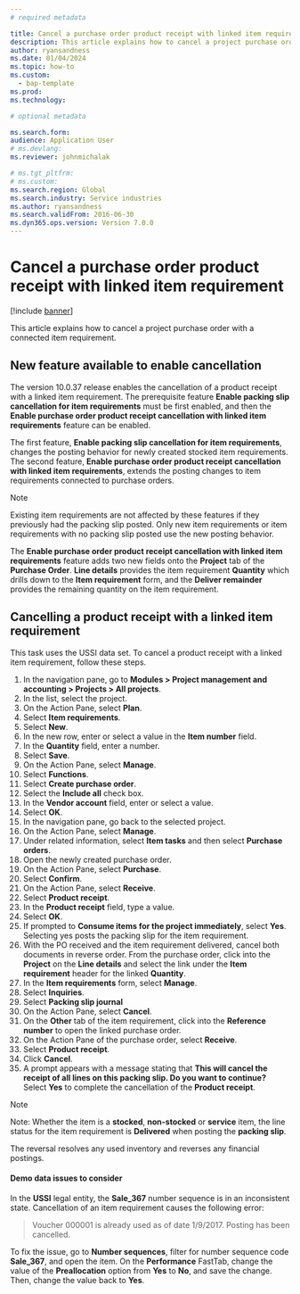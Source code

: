 ```yaml
---
# required metadata 

title: Cancel a purchase order product receipt with linked item requirement
description: This article explains how to cancel a project purchase order with a connected item requirement
author: ryansandness
ms.date: 01/04/2024
ms.topic: how-to
ms.custom: 
  - bap-template
ms.prod:  
ms.technology:  

# optional metadata

ms.search.form:
audience: Application User 
# ms.devlang:  
ms.reviewer: johnmichalak

# ms.tgt_pltfrm:  
# ms.custom:  
ms.search.region: Global
ms.search.industry: Service industries
ms.author: ryansandness
ms.search.validFrom: 2016-06-30 
ms.dyn365.ops.version: Version 7.0.0
---
```


# Cancel a purchase order product receipt with linked item requirement

[!include [banner](../../includes/banner.md)]

This article explains how to cancel a project purchase order with a connected item requirement.

## New feature available to enable cancellation

The version 10.0.37 release enables the cancellation of a product receipt with a linked item requirement. The prerequisite feature **Enable packing slip cancellation for item requirements** must be first enabled, and then the **Enable purchase order product receipt cancellation with linked item requirements** feature can be enabled.

The first feature, **Enable packing slip cancellation for item requirements**, changes the posting behavior for newly created stocked item requirements. The second feature, **Enable purchase order product receipt cancellation with linked item requirements**, extends the posting changes to item requirements connected to purchase orders.

> [!NOTE]
> Existing item requirements are not affected by these features if they previously had the packing slip posted. Only new item requirements or item requirements with no packing slip posted use the new posting behavior.

The **Enable purchase order product receipt cancellation with linked item requirements** feature adds two new fields onto the **Project** tab of the **Purchase Order**. **Line details** provides the item requirement **Quantity** which drills down to the **Item requirement** form, and the **Deliver remainder** provides the remaining quantity on the item requirement.

## Cancelling a product receipt with a linked item requirement

This task uses the USSI data set. To cancel a product receipt with a linked item requirement, follow these steps.

1. In the navigation pane, go to **Modules > Project management and accounting > Projects > All projects**.
2. In the list, select the project.
3. On the Action Pane, select **Plan**.
4. Select **Item requirements**.
5. Select **New**.
6. In the new row, enter or select a value in the **Item number** field.
7. In the **Quantity** field, enter a number.
8. Select **Save**.
9. On the Action Pane, select **Manage**.
10. Select **Functions**.
11. Select **Create purchase order**.
12. Select the **Include all** check box.
13. In the **Vendor account** field, enter or select a value.
14. Select **OK**.
15. In the navigation pane, go back to the selected project.
16. On the Action Pane, select **Manage**.
17. Under related information, select **Item tasks** and then select **Purchase orders**.
18. Open the newly created purchase order.
19. On the Action Pane, select **Purchase**.
20. Select **Confirm**.
21. On the Action Pane, select **Receive**.
22. Select **Product receipt**.
23. In the **Product receipt** field, type a value.
24. Select **OK**.
25. If prompted to **Consume items for the project immediately**, select **Yes**. Selecting yes posts the packing slip for the item requirement.
26. With the PO received and the item requirement delivered, cancel both documents in reverse order. From the purchase order, click into the **Project** on the **Line details** and select the link under the **Item requirement** header for the linked **Quantity**.
27. In the **Item requirements** form, select **Manage**.
28. Select **Inquiries**.
29. Select **Packing slip journal**
30. On the Action Pane, select **Cancel**.
31. On the **Other** tab of the item requirement, click into the **Reference number** to open the linked purchase order.
32. On the Action Pane of the purchase order, select **Receive**.
33. Select **Product receipt**.
34. Click **Cancel**.
35. A prompt appears with a message stating that **This will cancel the receipt of all lines on this packing slip. Do you want to continue?** Select **Yes** to complete the cancellation of the **Product receipt**.

> [!NOTE]
> Note: Whether the item is a **stocked**, **non-stocked** or **service** item, the line status for the item requirement is **Delivered** when posting the **packing slip**.

The reversal resolves any used inventory and reverses any financial postings.

#### Demo data issues to consider

In the **USSI** legal entity, the **Sale\_367** number sequence is in an inconsistent state. Cancellation of an item requirement causes the following error:

> Voucher 000001 is already used as of date 1/9/2017. Posting has been cancelled.

To fix the issue, go to **Number sequences**, filter for number sequence code **Sale\_367**, and open the item. On the **Performance** FastTab, change the value of the **Preallocation** option from **Yes** to **No**, and save the change. Then, change the value back to **Yes**.
